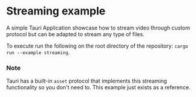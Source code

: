 # Streaming example

A simple Tauri Application showcase how to stream video through custom protocol but can be adapted to stream any type of files.

To execute run the following on the root directory of the repository: `cargo run --example streaming`.

### Note

Tauri has a built-in `asset` protocol that implements this streaming functionality so you don't need to. This example just exists as a reference.

